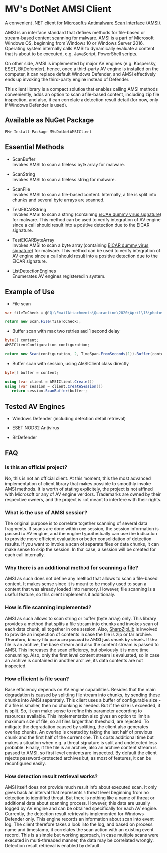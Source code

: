 # MV's DotNet AMSI Client
A convenient .NET client for [Microsoft's Antimalware Scan Interface (AMSI)](https://docs.microsoft.com/en-us/windows/win32/amsi/antimalware-scan-interface-portal). 
 
AMSI is an interface standard that defines methods for file-based or stream-based content scanning for malware. AMSI is a part of Microsoft Windows OS, beginning from Windows 10 or Windows Server 2016. Operating system internally calls AMSI to dynamically evaluate a content that is about to be executed, e.g. JavaScript, PowerShell scripts.  

On other side, AMSI is implemented by major AV engines (e.g. Kaspersky, ESET, BitDefender), hence, once a third-party AV engine is installed on the computer, it can replace default Windows Defender, and AMSI effectively ends up invoking the third-party engine instead of Defender.  

This client library is a compact solution that enables calling AMSI methods conveniently, adds an option to scan a file-based content, including zip file inspection, and also, it can correlate a detection result detail (for now, only if Windows Defender is used).    

## Available as NuGet Package

```
PM> Install-Package MVsDotNetAMSIClient
```

## Essential Methods

* ScanBuffer  
Invokes AMSI to scan a fileless byte array for malware.  

* ScanString  
Invokes AMSI to scan a fileless string for malware.  

* ScanFile  
Invokes AMSI to scan a file-based content. Internally, a file is split into chunks and several byte arrays are scanned.  

* TestEICARString  
Invokes AMSI to scan a string (containing [EICAR dummy virus signature](https://www.eicar.org/?page_id=3950)) for malware. This method can be used to verify integration of AV engine since a call should result into a positive detection due to the EICAR signature.  

* TestEICARByteArray  
Invokes AMSI to scan a byte array (containing [EICAR dummy virus signature](https://www.eicar.org/?page_id=3950)) for malware. This method can be used to verify integration of AV engine since a call should result into a positive detection due to the EICAR signature.  

* ListDetectionEngines  
Enumerates AV engines registered in system.


## Example of Use

* File scan

```csharp
var fileToCheck = @"Q:\EmailAttachments\Quarantine\2020\April\15\photos.zip";

return new Scan.File(fileToCheck);
```

* Buffer scan with max two retries and 1 second delay

```csharp
byte[] content;
AMSIClientConfiguration configuration;

return new Scan(configuration, 2, TimeSpan.FromSeconds(1)).Buffer(content);
```

* Buffer scan with session, using AMSIClient class directly 

```csharp
byte[] buffer = content;

using (var client = AMSIClient.Create())
using (var session = client.CreateSession())
   return session.ScanBuffer(buffer);
```

## Tested AV Engines



* Windows Defender (including detection detail retrieval)

* ESET NOD32 Antivirus

* BitDefender


## FAQ

### Is this an official project?
No, this is not an official client. At this moment, this the most advanced implementation of client library that makes possible to smoothly invoke AMSI methods. It is worth of stating explicitely, the project is not affined with Microsoft or any of AV engine vendors. Trademarks are owned by their respective owners, and the project is not meant to interfere with their rights.  

### What is the use of AMSI session?
The original purpose is to correlate together scanning of several data fragments. If scans are done within one session, the session information is passed to AV engine, and the engine hypothetically can use the indication to provide more efficient evaluation or better consolidation of detection results. If you want to invoke a scan of separate files or data chunks, it can make sense to skip the session. In that case, a session will be created for each call internally. 

### Why there is an additional method for scanning a file?  
AMSI as such does not define any method that allows to scan a file-based content. It makes sense since it is meant to be mostly used to scan a content that was already loaded into memory. However, file scanning is a useful feature, so this client implements it additionaly. 

### How is file scanning implemented?
AMSI as such allows to scan string or buffer (byte array) only. This library provides a method that splits a file stream into chunks and invokes scan of each data chunk, all together in one session. Also, [SharpZipLib](https://github.com/icsharpcode/SharpZipLib) is involved to provide an inspection of contents in case the file is zip or tar archive. Therefore, binary file parts are passed to AMSI just chunk by chunk. If the file is an archive, the base stream and also the content stream is passed to AMSI. This increases the scan efficiency, but obviously it is more time consuming. Also, only the first level content stream is evaluated, so in case an archive is contained in another archive, its data contents are not inspected. 

### How efficient is file scan?
Base efficiency depends on AV engine capabilities. Besides that the main degradation is caused by splitting file stream into chunks, by sending these chunks into AMSI separately. This client uses a buffer of configurable size - if a file is smaller, then no chunking is needed. But if the size is exceeded, it is split. So, it can make sense to refine this parameter according to resources available. This implementation also gives an option to limit a maximum size of file, so all files larger than threshold, are rejected. To mitigate the degradation caused by splitting, the client also generates overlap chunks. An overlap is created by taking the last half of previous chunk and the first half of the current one. This costs additional time but makes a situation when e.g. a threat signature is split and undetected less probable. Finally, if the file is an archive, also an archive content stream is passed to AMSI, so first level contents are inspected. By default the client rejects password-protected archives but, as most of features, it can be reconfigured easily.  

### How detection result retrieval works?
AMSI itself does not provide much result info about executed scan. It only gives back an interval that represents a threat level beginning from no detection to identified threat. But there is nothing like a name of threat or additional data about scanning process. However, this data are usually logged by AV engine and can be obtained specifically for each AV engine.  
Currently, the detection result retrieval is implemented for Windows Defender only. This engine records an information about scan into event log. The client therefore takes a look into the log, and based on process name and timestamp, it correlates the scan action with an existing event record. This is a simple but working approach, in case multiple scans were executed in multi-threaded manner, the data may be correlated wrongly. Detection result retrieval is enabled by default.  
